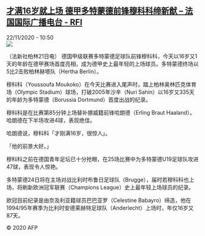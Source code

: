 <!--1606042514000-->
[才满16岁就上场 德甲多特蒙德前锋穆科科缔新猷 – 法国国际广播电台 - RFI](http://www.rfi.fr//cn/contenu/20201122-%E6%89%8D%E6%BB%A116%E5%B2%81%E5%B0%B1%E4%B8%8A%E5%9C%BA-%E5%BE%B7%E7%94%B2%E5%A4%9A%E7%89%B9%E8%92%99%E5%BE%B7%E5%89%8D%E9%94%8B%E7%A9%86%E7%A7%91%E7%A7%91%E7%BC%94%E6%96%B0%E7%8C%B7)
------

<div>22/11/2020 - 10:50</div><img src="https://s.rfi.fr/media/display/ae1e4b16-2ca9-11eb-a32a-005056bff430/w:310/p:16x9/spo0002b.201122175002.jpg"><div class="t-content__body u-clearfix"><p>（法新社柏林21日电）    德国甲级联赛多特蒙德足球队前锋穆科科，今天以16岁又1天的年龄在德甲赛场首度亮相，成为德甲史上最年轻的上场球员。多特蒙德终场以5比2击败柏林赫塔队（Hertha Berlin）。</p><p>    穆科科（Youssoufa Moukoko）在今天比赛进入尾声时，踏上柏林奥林匹克体育场（Olympic Stadium）球场，打破2005年沙辛（Nuri Sahin）以16岁又335天的年龄为多特蒙德（Borussia Dortmund）首度出战的纪录。</p><p>    穆科科是在比赛第85分钟上场替补挪威籍前锋哈朗德（Erling Braut Haaland）。哈朗德在下半场攻进4球，表现绝佳。</p><p>    哈朗德说，穆科科「才刚满16岁，很惊人」。</p><p>    「他的前景大好。」</p><p>    穆科科之前在德国青年足坛已十分抢眼，在25场比赛中为多特蒙德U19足球队攻进47球，表现令人惊艳。</p><p>    多特蒙德24日将在主场对战比利时布鲁日足球队（Brugge），届时若穆科科也上场，将刷新欧洲冠军联赛（Champions League）史上最年轻上场球员的纪录。</p><p>    欧冠目前纪录是由奈及利亚籍球员巴巴亚罗（Celestine Babayro）缔造，他在1994/95年赛季为比利时安德莱赫特足球队（Anderlecht）上场时，年仅16岁又87天。</p><p class="t-copyright">© 2020 AFP</p>        </div>
